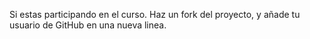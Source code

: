 Si estas participando en el curso. Haz un fork del proyecto, y añade tu usuario de GitHub en una nueva linea.